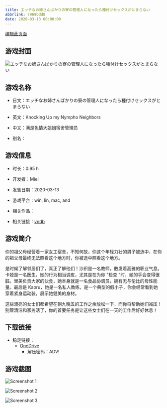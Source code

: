 ```yaml
---
title: エッチなお姉さんばかりの寮の管理人になったら種付けセックスがとまらない
abbrlink: 7969bdd8
date: 2020-03-13 00:00:00
---
```

[编辑此页面](https://github.com/ACG-3/ADV3-source/blob/main/source/_posts/games/%E3%82%A8%E3%83%83%E3%83%81%E3%81%AA%E3%81%8A%E5%A7%89%E3%81%95%E3%82%93%E3%81%B0%E3%81%8B%E3%82%8A%E3%81%AE%E5%AF%AE%E3%81%AE%E7%AE%A1%E7%90%86%E4%BA%BA%E3%81%AB%E3%81%AA%E3%81%A3%E3%81%9F%E3%82%89%E7%A8%AE%E4%BB%98%E3%81%91%E3%82%BB%E3%83%83%E3%82%AF%E3%82%B9%E3%81%8C%E3%81%A8%E3%81%BE%E3%82%89%E3%81%AA%E3%81%84.md)

## 游戏封面

![エッチなお姉さんばかりの寮の管理人になったら種付けセックスがとまらない](https://pan.timero.xyz/d/onedrive/img_lib_001/%E3%82%A8%E3%83%83%E3%83%81%E3%81%AA%E3%81%8A%E5%A7%89%E3%81%95%E3%82%93%E3%81%B0%E3%81%8B%E3%82%8A%E3%81%AE%E5%AF%AE%E3%81%AE%E7%AE%A1%E7%90%86%E4%BA%BA%E3%81%AB%E3%81%AA%E3%81%A3%E3%81%9F%E3%82%89%E7%A8%AE%E4%BB%98%E3%81%91%E3%82%BB%E3%83%83%E3%82%AF%E3%82%B9%E3%81%8C%E3%81%A8%E3%81%BE%E3%82%89%E3%81%AA%E3%81%84_cover.avif)


## 游戏名称

- 日文：エッチなお姉さんばかりの寮の管理人になったら種付けセックスがとまらない
- 英文：Knocking Up my Nympho Neighbors
- 中文：满是色情大姐姐宿舍管理员

- 别名：


## 游戏信息

- 时长：0.95 h
- 开发者：Miel
- 发售日期：2020-03-13
- 游戏平台：win, lin, mac, and
- 相关作品：

- 相关链接：[vndb](https://vndb.org/v28080)


## 游戏简介

你的祖父母经营着一家女工宿舍，不知何故，你这个年轻力壮的男子被选中，在你的祖父母最终无法照看这个地方时，你被选中照看这个地方。

是时候了解邻居们了，真正了解他们！沙织是一名教师，散发着高雅的职业气息。卡娅是一名医生，她的行为相当调皮，尤其是在为你 "检查 "时，她的手会变得很脏。里美负责大家的伙食，她本身就是一名食品协调员，拥有无与伦比的母性能量。最后是 Kaoru，她是一名私人教练，是一个典型的假小子，你会经常看到她穿着紧身运动装，展示她健美的身材。

这些漂亮的女士们都希望在朝九晚五的工作之余放松一下，而你将帮助她们减压！别管清洁和家务活了，你的首要任务是让这些女士们在一天的工作后好好休息！




## 下载链接

- 稳定链接：
    - [OneDrive](https://pan.timero.xyz/onedrive/adv_lib_001/%E3%82%A8%E3%83%83%E3%83%81%E3%81%AA%E3%81%8A%E5%A7%89%E3%81%95%E3%82%93%E3%81%B0%E3%81%8B%E3%82%8A%E3%81%AE%E5%AF%AE%E3%81%AE%E7%AE%A1%E7%90%86%E4%BA%BA%E3%81%AB%E3%81%AA%E3%81%A3%E3%81%9F%E3%82%89%E7%A8%AE%E4%BB%98%E3%81%91%E3%82%BB%E3%83%83%E3%82%AF%E3%82%B9%E3%81%8C%E3%81%A8%E3%81%BE%E3%82%89%E3%81%AA%E3%81%84)
        - 解压密码：ADV!



## 游戏截图


![Screenshot 1](https://pan.timero.xyz/d/onedrive/img_lib_001/%E3%82%A8%E3%83%83%E3%83%81%E3%81%AA%E3%81%8A%E5%A7%89%E3%81%95%E3%82%93%E3%81%B0%E3%81%8B%E3%82%8A%E3%81%AE%E5%AF%AE%E3%81%AE%E7%AE%A1%E7%90%86%E4%BA%BA%E3%81%AB%E3%81%AA%E3%81%A3%E3%81%9F%E3%82%89%E7%A8%AE%E4%BB%98%E3%81%91%E3%82%BB%E3%83%83%E3%82%AF%E3%82%B9%E3%81%8C%E3%81%A8%E3%81%BE%E3%82%89%E3%81%AA%E3%81%84_Screenshot_1.avif)

![Screenshot 2](https://pan.timero.xyz/d/onedrive/img_lib_001/%E3%82%A8%E3%83%83%E3%83%81%E3%81%AA%E3%81%8A%E5%A7%89%E3%81%95%E3%82%93%E3%81%B0%E3%81%8B%E3%82%8A%E3%81%AE%E5%AF%AE%E3%81%AE%E7%AE%A1%E7%90%86%E4%BA%BA%E3%81%AB%E3%81%AA%E3%81%A3%E3%81%9F%E3%82%89%E7%A8%AE%E4%BB%98%E3%81%91%E3%82%BB%E3%83%83%E3%82%AF%E3%82%B9%E3%81%8C%E3%81%A8%E3%81%BE%E3%82%89%E3%81%AA%E3%81%84_Screenshot_2.avif)

![Screenshot 3](https://pan.timero.xyz/d/onedrive/img_lib_001/%E3%82%A8%E3%83%83%E3%83%81%E3%81%AA%E3%81%8A%E5%A7%89%E3%81%95%E3%82%93%E3%81%B0%E3%81%8B%E3%82%8A%E3%81%AE%E5%AF%AE%E3%81%AE%E7%AE%A1%E7%90%86%E4%BA%BA%E3%81%AB%E3%81%AA%E3%81%A3%E3%81%9F%E3%82%89%E7%A8%AE%E4%BB%98%E3%81%91%E3%82%BB%E3%83%83%E3%82%AF%E3%82%B9%E3%81%8C%E3%81%A8%E3%81%BE%E3%82%89%E3%81%AA%E3%81%84_Screenshot_3.avif)

